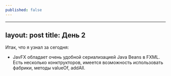 ```yaml
---
published: false
---
```

---
layout: post
title: День 2
---
Итак, что я узнал за сегодня:

- JavFX обладает очень удобной сериализацией Java Beans в FXML. Есть несколько конктрукторов, имеется возможность использовать фабрики, методы valueOf, addAll.

